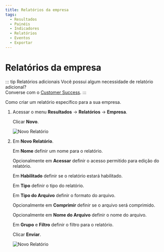 ```yaml
---
title: Relatórios da empresa
tags:
  - Resultados
  - Painéis
  - Indicadores
  - Relatórios
  - Eventos
  - Exportar
---
```

# Relatórios da empresa

::: tip Relatórios adicionais
Você possui algum necessidade de relatório adicional?<br>
Converse com o [Customer Success](mailto:cs@phishx.io).
:::

Como criar um relatório específico para a sua empresa.

1. Acessar o menu **Resultados** -> **Relatórios** -> **Empresa**.

   Clicar **Novo**.

   ![Novo Relatório](https://cdn.phishx.io/phishx-docs/images/phishx_results_reports_company_01.webp)

2. Em **Novo Relatório**.

   Em **Nome** definir um nome para o relatório.

   Opcionalmente em **Acessar** definir o acesso permitido para edição do relatório.

   Em **Habilitado** definir se o relatório estará habilitado.

   Em **Tipo** definir o tipo do relatório.

   Em **Tipo do Arquivo** definir o formato do arquivo.

   Opcionalmente em **Comprimir** definir se o arquivo será comprimido.

   Opcionalmente em **Nome do Arquivo** definir o nome do arquivo.

   Em **Grupo** e **Filtro** definir o filtro para o relatório.

   Clicar **Enviar**.

   ![Novo Relatório](https://cdn.phishx.io/phishx-docs/images/phishx_results_reports_company_02.webp)
